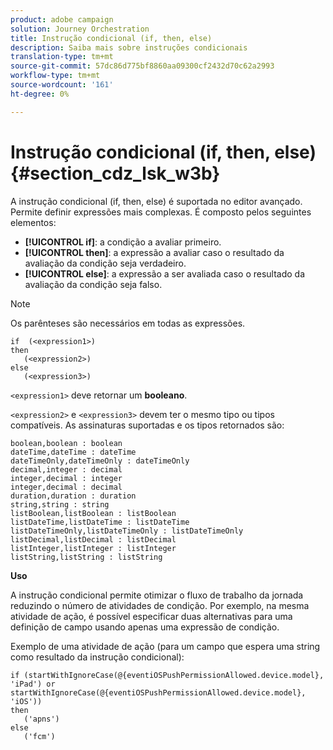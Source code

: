 ```yaml
---
product: adobe campaign
solution: Journey Orchestration
title: Instrução condicional (if, then, else)
description: Saiba mais sobre instruções condicionais
translation-type: tm+mt
source-git-commit: 57dc86d775bf8860aa09300cf2432d70c62a2993
workflow-type: tm+mt
source-wordcount: '161'
ht-degree: 0%

---
```



# Instrução condicional (if, then, else) {#section_cdz_lsk_w3b}

A instrução condicional (if, then, else) é suportada no editor avançado. Permite definir expressões mais complexas. É composto pelos seguintes elementos:

* **[!UICONTROL if]**: a condição a avaliar primeiro.
* **[!UICONTROL then]**: a expressão a avaliar caso o resultado da avaliação da condição seja verdadeiro.
* **[!UICONTROL else]**: a expressão a ser avaliada caso o resultado da avaliação da condição seja falso.

>[!NOTE]
>
>Os parênteses são necessários em todas as expressões.

```
if  (<expression1>)
then
   (<expression2>)
else
   (<expression3>)
```

`<expression1>` deve retornar um  **booleano**.

`<expression2>` e  `<expression3>` devem ter o mesmo tipo ou tipos compatíveis. As assinaturas suportadas e os tipos retornados são:

```
boolean,boolean : boolean
dateTime,dateTime : dateTime
dateTimeOnly,dateTimeOnly : dateTimeOnly
decimal,integer : decimal
integer,decimal : integer
integer,decimal : decimal
duration,duration : duration
string,string : string
listBoolean,listBoolean : listBoolean
listDateTime,listDateTime : listDateTime
listDateTimeOnly,listDateTimeOnly : listDateTimeOnly
listDecimal,listDecimal : listDecimal
listInteger,listInteger : listInteger
listString,listString : listString
```

**Uso**

A instrução condicional permite otimizar o fluxo de trabalho da jornada reduzindo o número de atividades de condição. Por exemplo, na mesma atividade de ação, é possível especificar duas alternativas para uma definição de campo usando apenas uma expressão de condição.

Exemplo de uma atividade de ação (para um campo que espera uma string como resultado da instrução condicional):

```
if (startWithIgnoreCase(@{eventiOSPushPermissionAllowed.device.model}, 'iPad') or startWithIgnoreCase(@{eventiOSPushPermissionAllowed.device.model}, 'iOS'))
then
   ('apns')
else
   ('fcm')
```
